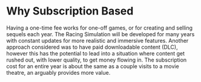 # Why Subscription Based

Having a one-time fee works for one-off games, or for creating and selling sequels each year. The Racing Simulation will be developed for many years with constant updates for more realistic and immersive features. Another approach considered was to have paid downloadable content (DLC), however this has the potential to lead into a situation where content get rushed out, with lower quality, to get money flowing in. The subscription cost for an entire year is about the same as a couple visits to a movie theatre, an arguably provides more value.
